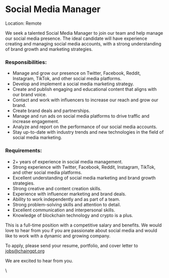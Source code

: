 # Social Media Manager

Location: Remote

We seek a talented Social Media Manager to join our team and help manage our social media presence. The ideal candidate will have experience creating and managing social media accounts, with a strong understanding of brand growth and marketing strategies.

### Responsibilities:

* Manage and grow our presence on Twitter, Facebook, Reddit, Instagram, TikTok, and other social media platforms.
* Develop and implement a social media marketing strategy.
* Create and publish engaging and educational content that aligns with our brand voice.
* Contact and work with influencers to increase our reach and grow our brand.
* Create brand deals and partnerships.
* Manage and run ads on social media platforms to drive traffic and increase engagement.
* Analyze and report on the performance of our social media accounts.
* Stay up-to-date with industry trends and new technologies in the field of social media marketing.

### Requirements:

* 2+ years of experience in social media management.
* Strong experience with Twitter, Facebook, Reddit, Instagram, TikTok, and other social media platforms.
* Excellent understanding of social media marketing and brand growth strategies.
* Strong creative and content creation skills.
* Experience with influencer marketing and brand deals.
* Ability to work independently and as part of a team.
* Strong problem-solving skills and attention to detail.
* Excellent communication and interpersonal skills.
* Knowledge of blockchain technology and crypto is a plus.

This is a full-time position with a competitive salary and benefits. We would love to hear from you if you are passionate about social media and would like to work with a dynamic and growing company.

To apply, please send your resume, portfolio, and cover letter to jobs@chaingpt.org&#x20;

We are excited to hear from you.

\
